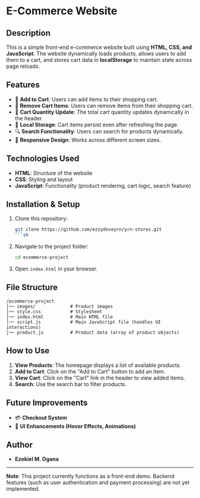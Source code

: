 # E-Commerce Website

## Description

This is a simple front-end e-commerce website built using **HTML, CSS, and JavaScript**. The website dynamically loads products, allows users to add them to a cart, and stores cart data in **localStorage** to maintain state across page reloads.

## Features

- 🛒 **Add to Cart**: Users can add items to their shopping cart.
- 🛒 **Remove Cart Items**: Users can remove items from their shopping cart.
- 🔢 **Cart Quantity Update**: The total cart quantity updates dynamically in the header.
- 💾 **Local Storage**: Cart items persist even after refreshing the page.
- 🔍 **Search Functionality**: Users can search for products dynamically.
- 📱 **Responsive Design**: Works across different screen sizes.

## Technologies Used

- **HTML**: Structure of the website
- **CSS**: Styling and layout
- **JavaScript**: Functionality (product rendering, cart logic, search feature)

## Installation & Setup

1. Clone this repository:

   ```sh
   git clone https://github.com/ezzydoveyrn/yrn-stores.git
   ```sh

2. Navigate to the project folder:

   ```sh
   cd ecommerce-project
   ```

3. Open `index.html` in your browser.

## File Structure

```
/ecommerce-project
│── images/             # Product images
│── style.css           # Stylesheet
│── index.html          # Main HTML file
│── script.js           # Main JavaScript file (handles UI interactions)
│── product.js          # Product data (array of product objects)
```

## How to Use

1. **View Products**: The homepage displays a list of available products.
2. **Add to Cart**: Click on the "Add to Cart" button to add an item.
3. **View Cart**: Click on the "Cart" link in the header to view added items.
4. **Search**: Use the search bar to filter products.

## Future Improvements

- 💳 **Checkout System**
- 🎨 **UI Enhancements (Hover Effects, Animations)**

## Author

- **Ezekiel M. Ogana**

---
**Note**: This project currently functions as a front-end demo. Backend features (such as user authentication and payment processing) are not yet implemented.

